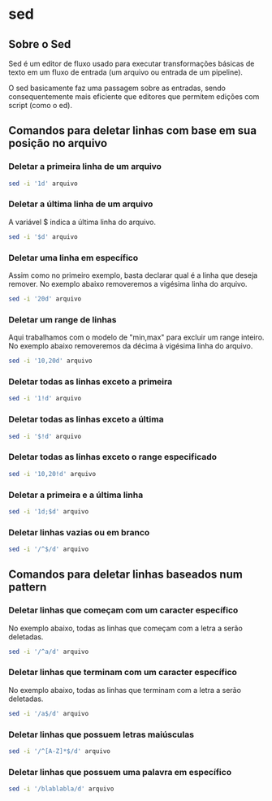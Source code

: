 # sed

## Sobre o Sed

Sed é um editor de fluxo usado para executar transformações básicas de texto em um fluxo de entrada (um arquivo ou entrada de um pipeline).

O sed basicamente faz uma passagem sobre as entradas, sendo consequentemente mais eficiente que editores que permitem edições com script (como o ed).

## Comandos para deletar linhas com base em sua posição no arquivo

### Deletar a primeira linha de um arquivo

```bash
sed -i '1d' arquivo
```

### Deletar a última linha de um arquivo

A variável $ indica a última linha do arquivo.

```bash
sed -i '$d' arquivo
```

### Deletar uma linha em específico

Assim como no primeiro exemplo, basta declarar qual é a linha que deseja remover. No exemplo abaixo removeremos a vigésima linha do arquivo.

```bash
sed -i '20d' arquivo
```

### Deletar um range de linhas

Aqui trabalhamos com o modelo de "min,max" para excluir um range inteiro. No exemplo abaixo removeremos da décima à vigésima linha do arquivo.

```bash
sed -i '10,20d' arquivo
```

### Deletar todas as linhas exceto a primeira

```bash
sed -i '1!d' arquivo
```

### Deletar todas as linhas exceto a última

```bash
sed -i '$!d' arquivo
```

### Deletar todas as linhas exceto o range especificado

```bash
sed -i '10,20!d' arquivo
```

### Deletar a primeira e a última linha

```bash
sed -i '1d;$d' arquivo
```

### Deletar linhas vazias ou em branco

```bash
sed -i '/^$/d' arquivo
```

## Comandos para deletar linhas baseados num pattern

### Deletar linhas que começam com um caracter específico

No exemplo abaixo, todas as linhas que começam com a letra a serão deletadas.

```bash
sed -i '/^a/d' arquivo
```

### Deletar linhas que terminam com um caracter específico

No exemplo abaixo, todas as linhas que terminam com a letra a serão deletadas.

```bash
sed -i '/a$/d' arquivo
```

### Deletar linhas que possuem letras maiúsculas

```bash
sed -i '/^[A-Z]*$/d' arquivo
```

### Deletar linhas que possuem uma palavra em específico

```bash
sed -i '/blablabla/d' arquivo
```
